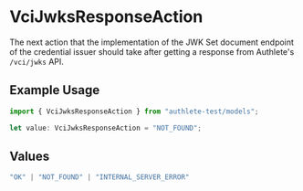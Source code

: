 # VciJwksResponseAction

The next action that the implementation of the JWK Set document
endpoint of the credential issuer should take after getting a
response from Authlete's `/vci/jwks` API.


## Example Usage

```typescript
import { VciJwksResponseAction } from "authlete-test/models";

let value: VciJwksResponseAction = "NOT_FOUND";
```

## Values

```typescript
"OK" | "NOT_FOUND" | "INTERNAL_SERVER_ERROR"
```